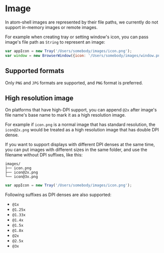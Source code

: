 # Image

In atom-shell images are represented by their file paths, we currently do not
support in-memory images or remote images.

For example when creating tray or setting window's icon, you can pass image's
file path as `String` to represent an image:

```javascript
var appIcon = new Tray('/Users/somebody/images/icon.png');
var window = new BrowserWindow({icon: '/Users/somebody/images/window.png'});
```

## Supported formats

Only `PNG` and `JPG` formats are supported, and `PNG` format is preferred.

## High resolution image

On platforms that have high-DPI support, you can append `@2x` after image's
file name's base name to mark it as a high resolution image.

For example if `icon.png` is a normal image that has standard resolution, the
`icon@2x.png` would be treated as a high resolution image that has double DPI
dense.

If you want to support displays with different DPI denses at the same time, you
can put images with different sizes in the same folder, and use the filename
without DPI suffixes, like this:

```text
images/
├── icon.png
├── icon@2x.png
└── icon@3x.png
```


```javascript
var appIcon = new Tray('/Users/somebody/images/icon.png');
```

Following suffixes as DPI denses are also supported:

* `@1x`
* `@1.25x`
* `@1.33x`
* `@1.4x`
* `@1.5x`
* `@1.8x`
* `@2x`
* `@2.5x`
* `@3x`


